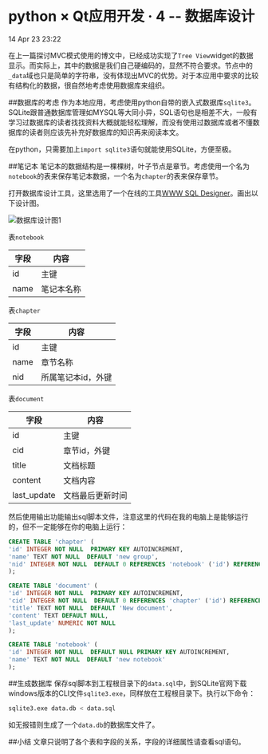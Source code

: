 python × Qt应用开发 · 4 -- 数据库设计
=========================
14 Apr 23 23:22

在上一篇探讨MVC模式使用的博文中，已经成功实现了`Tree View`widget的数据显示。而实际上，其中的数据是我们自己硬编码的，显然不符合要求。节点中的`_data`域也只是简单的字符串，没有体现出MVC的优势。对于本应用中要求的比较有结构化的数据，很自然地考虑使用数据库来组织。

##数据库的考虑
作为本地应用，考虑使用python自带的嵌入式数据库`sqlite3`。SQLite跟普通数据库管理如MYSQL等大同小异，SQL语句也是相差不大，一般有学习过数据库的读者找找资料大概就能轻松理解，而没有使用过数据库或者不懂数据库的读者则应该先补充好数据库的知识再来阅读本文。

在python，只需要加上`import sqlite3`语句就能使用SQLite，方便至极。

##笔记本
笔记本的数据结构是一棵棵树，叶子节点是章节。考虑使用一个名为`notebook`的表来保存笔记本数据，一个名为`chapter`的表来保存章节。

打开数据库设计工具，这里选用了一个在线的工具[WWW SQL Designer](http://ondras.zarovi.cz/sql/demo/)。画出以下设计图。

![数据库设计图1](https://i.imgur.com/9HDCvP7.png)

表`notebook`

<table>
<thead>
<tr>
<th>字段</th>
<th>内容</th>
</tr>
</thead>
<tbody>
<tr>
<td>id</td>
<td>主键</td>
</tr>
<tr>
<td>name</td>
<td>笔记本名称</td>
</tr>
</tbody>
</table>

表`chapter`

<table>
<thead>
<tr>
<th>字段</th>
<th>内容</th>
</tr>
</thead>
<tbody>
<tr>
<td>id</td>
<td>主键</td>
</tr>
<tr>
<td>name</td>
<td>章节名称</td>
</tr>
<tr>
<td>nid</td>
<td>所属笔记本id，外键</td>
</tr>
</tbody>
</table>

表`document`

<table>
<thead>
<tr>
<th>字段</th>
<th>内容</th>
</tr>
</thead>
<tbody>
<tr>
<td>id</td>
<td>主键</td>
</tr>
<tr>
<td>cid</td>
<td>章节id，外键</td>
</tr>
<tr>
<td>title</td>
<td>文档标题</td>
</tr>
<tr>
<td>content</td>
<td>文档内容</td>
</tr>
<tr>
<td>last_update</td>
<td>文档最后更新时间</td>
</tr>
</tbody>
</table>

然后使用输出功能输出sql脚本文件，注意这里的代码在我的电脑上是能够运行的，但不一定能够在你的电脑上运行：

```sql
CREATE TABLE 'chapter' (
'id' INTEGER NOT NULL  PRIMARY KEY AUTOINCREMENT,
'name' TEXT NOT NULL  DEFAULT 'new group',
'nid' INTEGER NOT NULL  DEFAULT 0 REFERENCES 'notebook' ('id') REFERENCES 'notebook' ('id')
);

CREATE TABLE 'document' (
'id' INTEGER NOT NULL  PRIMARY KEY AUTOINCREMENT,
'cid' INTEGER NOT NULL  DEFAULT 0 REFERENCES 'chapter' ('id') REFERENCES 'chapter' ('id'),
'title' TEXT NOT NULL  DEFAULT 'New document',
'content' TEXT DEFAULT NULL,
'last_update' NUMERIC NOT NULL
);

CREATE TABLE 'notebook' (
'id' INTEGER NOT NULL  DEFAULT NULL PRIMARY KEY AUTOINCREMENT,
'name' TEXT NOT NULL  DEFAULT 'new notebook'
);
```

##生成数据库
保存sql脚本到工程根目录下的`data.sql`中，到SQLite官网下载windows版本的CLI文件`sqlite3.exe`，同样放在工程根目录下。执行以下命令：

```bash
sqlite3.exe data.db < data.sql
```

如无报错则生成了一个`data.db`的数据库文件了。

##小结
文章只说明了各个表和字段的关系，字段的详细属性请查看sql语句。